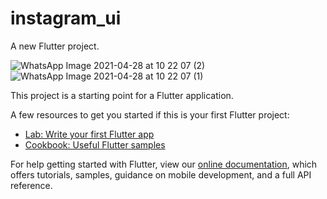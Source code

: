 # instagram_ui

A new Flutter project.

![WhatsApp Image 2021-04-28 at 10 22 07 (2)](https://user-images.githubusercontent.com/27766375/116403109-f137ba80-a80b-11eb-9603-53a4544fbe87.jpeg)
![WhatsApp Image 2021-04-28 at 10 22 07 (1)](https://user-images.githubusercontent.com/27766375/116403113-f1d05100-a80b-11eb-82e3-29d9d76b63aa.jpeg)


This project is a starting point for a Flutter application.

A few resources to get you started if this is your first Flutter project:

- [Lab: Write your first Flutter app](https://flutter.dev/docs/get-started/codelab)
- [Cookbook: Useful Flutter samples](https://flutter.dev/docs/cookbook)

For help getting started with Flutter, view our
[online documentation](https://flutter.dev/docs), which offers tutorials,
samples, guidance on mobile development, and a full API reference.
